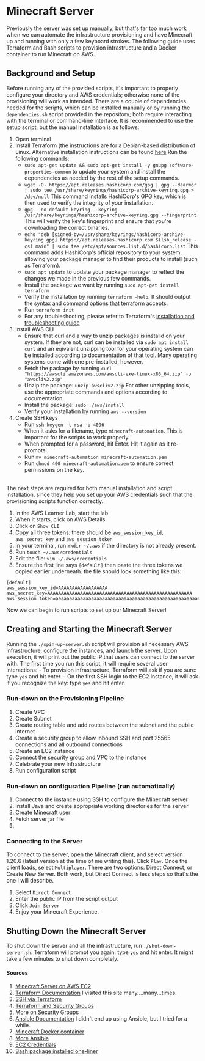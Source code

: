 # Minecraft Server
Previously the server was set up manually, but that's far too much work when we can automate the infrastructure provisioning and have Minecraft up and running with only a few keyboard strokes. The following guide uses Terraform and Bash scripts to provision infrastructure and a Docker container to run Minecraft on AWS. 
<br>
## Background and Setup
Before running any of the provided scripts, it's important to properly configure your directory and AWS credentials; otherwise none of the provisioning will work as intended. There are a couple of dependencies needed for the scripts, which can be installed manually or by running the `dependencies.sh` script provided in the repository; both require interacting with the terminal or command-line interface. It is recommended to use the setup script; but the manual installation is as follows:
1. Open terminal
2. Install Terraform (the instructions are for a Debian-based distribution of Linux. Alternative installation instructions can be found [here](https://developer.hashicorp.com/terraform/tutorials/aws-get-started/install-cli) Run the following commands:
	- `sudo apt-get update && sudo apt-get install -y gnupg software-properties-common` to update your system and install the dependencies as needed by the rest of the setup commands.
	- `wget -O- https://apt.releases.hashicorp.com/gpg | gpg --dearmor | sudo tee /usr/share/keyrings/hashicorp-archive-keyring.gpg > /dev/null` This command installs HashiCorp's GPG key, which is then used to verify the integrity of your installation. 
	- `gpg --no-default-keyring --keyring /usr/share/keyrings/hashicorp-archive-keyring.gpg --fingerprint` This will verify the key's fingerprint and ensure that you're downloading the correct binaries.
	- `echo "deb [signed-by=/usr/share/keyrings/hashicorp-archive-keyring.gpg] https://apt.releases.hashicorp.com $(lsb_release -cs) main" | sudo tee /etc/apt/sources.list.d/hashicorp.list` This command adds HashiCorp's official repository to your system, allowing your package manager to find their products to install (such as Terraform).
	- `sudo apt update` to update your package manager to reflect the changes we made in the previous few commands.
	- Install the package we want by running `sudo apt-get install terraform`
	- Verify the installation by running `terraform -help`. It should output the syntax and command options that terraform accepts.
	- Run `terraform init` 
	- For any troubleshooting, please refer to Terraform's [installation and troubleshooting guide](https://developer.hashicorp.com/terraform/tutorials/aws-get-started/install-cli)
3. Install AWS CLI
	- Ensure that curl and a way to unzip packages is installd on your system. If they are not, curl can be installed via `sudo apt install curl` and an eqivalent unzipping tool for your operating system can be installed according to documentation of that tool. Many operating systems come with one pre-installed, however.
	- Fetch the package by running `curl "https://awscli.amazonaws.com/awscli-exe-linux-x86_64.zip" -o "awscliv2.zip"`
	- Unzip the package: `unzip awscliv2.zip` For other unzipping tools, use the appropriate commands and options according to documentation.
	- Install the package: `sudo ./aws/install`
	- Verify your installation by running `aws --version`
4. Create SSH keys
	- Run `ssh-keygen -t rsa -b 4096`
	- When it asks for a filename, type `minecraft-automation`. This is important for the scripts to work properly. 
	- When prompted for a password, hit Enter. Hit it again as it re-prompts. 
	- Run `mv minecraft-automation minecraft-automation.pem`
	- Run `chmod 400 minecraft-automation.pem` to ensure correct permissions on the key. 
<br>
The next steps are required for both manual installation and script installation, since they help you set up your AWS credentials such that the provisioning scripts function correctly.

1. In the AWS Learner Lab, start the lab
2. When it starts, click on AWS Details
3. Click on `Show CLI`
4. Copy all three tokens: there should be `aws_session_key_id`, `aws_secret_key` and `aws_session_token`
5. In your terminal, run `mkdir ~/.aws` if the directory is not already present.
6. Run `touch ~/.aws/credentials`
7. Edit the file: `vim ~/.aws/credentials`
8. Ensure the first line says `[default]` then paste the three tokens we copied earlier underneath. the file should look something like this:
```
[default]
aws_session_key_id=AAAAAAAAAAAAAAAAAA
aws_secret_key=AAAAAAAAAAAAAAAAAAAAAAAAAAAAAAAAAAAAAAAAAAAAAAAAAAAAA
aws_session_token=aaaaaaaaaaaaaaaaaaaaaaaaaaaaaaaaaaaaaaaaaaaaaaaaaaaaaaaaaaaaaaaaaaaaaaaaaaaaaaaverylongstring
```

Now we can begin to run scripts to set up our Minecraft Server!

## Creating and Starting the Minecraft Server
Running the `./spin-up-server.sh` script will provision all necessary AWS infrastructure, configure the instances, and launch the server. Upon execution, it will print out the public IP that users can connect to the server with. The first time you run this script, it will require several user interactions:
	- To provision infrastructure, Terraform will ask if you are sure: type `yes` and hit enter.
	- On the first SSH login to the EC2 instance, it will ask if you recognize the key: type `yes` and hit enter. 
### Run-down on the Provisioning Pipeline
1. Create VPC
2. Create Subnet
3. Create routing table and add routes between the subnet and the public internet
4. Create a security group to allow inbound SSH and port 25565 connections and all outbound connections
5. Create an EC2 instance
6. Connect the security group and VPC to the instance
7. Celebrate your new Infrastructure
8. Run configuration script

### Run-down on configuration Pipeline (run automatically)
1. Connect to the instance using SSH to configure the Minecraft server
2. Install Java and create appropriate working directories for the server
3. Create Minecraft user
4. Fetch server jar file
5. 

### Connecting to the Server
To connect to the server, open the Minecraft client, and select version 1.20.6 (latest version at the time of me writing this). Click `Play`. Once the client loads, select `Multiplayer`. There are two options: Direct Connect, or Create New Server. Both work, but Direct Connect is less steps so that's the one I will describe.
1. Select `Direct Connect`
2. Enter the public IP from the script output
3. Click `Join Server`
4. Enjoy your Minecraft Experience. 

## Shutting Down the Minecraft Server
To shut down the server and all the infrastructure, run `./shut-down-server.sh`. Terraform will prompt you again: type `yes` and hit enter. It might take a few minutes to shut down completely.  


#### Sources
1. [Minecraft Server on AWS EC2](https://aws.amazon.com/blogs/gametech/setting-up-a-minecraft-java-server-on-amazon-ec2/)
2. [Terraform Documentation](https://registry.terraform.io/providers/hashicorp/aws/latest/docs/resources/) I visited this site many....many...times.
3. [SSH via Terraform](https://medium.com/@akilblanchard09/creating-aws-ec2-instances-with-ssh-access-using-terraform-f9c3c2996cbd)
4. [Terraform and Security Groups](https://spacelift.io/blog/terraform-security-group)
5. [More on Security Groups](https://stackoverflow.com/questions/58998659/how-to-attach-a-security-group-to-aws-instance-in-terraform)
6. [Ansible Documentation](https://docs.ansible.com/ansible/latest/collections/amazon/aws/) I didn't end up using Ansible, but I tried for a while.
7. [Minecraft Docker container](https://hub.docker.com/r/itzg/minecraft-server)
8. [More Ansible](https://medium.datadriveninvestor.com/devops-using-ansible-to-provision-aws-ec2-instances-3d70a1cb155f)
9. [EC2 Credentials](https://docs.aws.amazon.com/singlesignon/latest/userguide/howtogetcredentials.html)
10. [Bash package installed one-liner](https://stackoverflow.com/questions/1298066/how-can-i-check-if-a-package-is-installed-and-install-it-if-not) 
